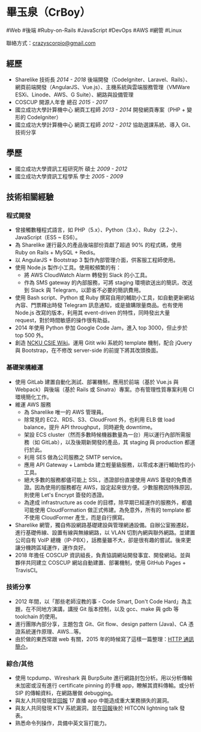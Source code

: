 # 畢玉泉（CrBoy）
#Web #後端 #Ruby-on-Rails #JavaScript #DevOps #AWS #網管 #Linux

聯絡方式：crazyscorpio@gmail.com

## 經歷
* Sharelike 技術長 _2014 - 2018_
後端開發（CodeIgniter、Laravel、Rails）、網頁前端開發（AngularJS、Vue.js）、主機系統與雲端服務管理（VMWare ESXi、Linode、AWS、G Suite）、網路與設備管理
* COSCUP 開源人年會 總召 _2015 - 2017_
* 國立成功大學計算機中心 網頁工程師 _2013 - 2014_
開發網頁專案（PHP + 變形的 CodeIgniter）
* 國立成功大學計算機中心 網頁工程師 _2012 - 2012_
協助選課系統、導入 Git、技術分享

## 學歷
* 國立成功大學資訊工程研究所 碩士 _2009 - 2012_
* 國立成功大學資訊工程學系 學士 _2005 - 2009_

## 技術相關經驗
### 程式開發
* 曾接觸數種程式語言，如 PHP（5.x）、Python（3.x）、Ruby（2.2~）、JavaScript（ES5 ~ ES6）。
* 為 Sharelike 運行最久的產品後端部份貢獻了超過 90% 的程式碼，使用 Ruby on Rails + MySQL + Redis。
* 以 AngularJS + Bootstrap 3 製作內部管理介面，供客服工程師使用。
* 使用 Node.js 製作小工具。使用較頻繁的有：
	* 將 AWS CloudWatch Alarm 轉發到 Slack 的小工具。
	* 作為 SMS gateway 的內部服務，可將 staging 環境欲送出的簡訊，改送到 Slack 與 Telegram，以節省不必要的簡訊費用。
* 使用 Bash script、Python 或 Ruby 撰寫自用的輔助小工具，如自動更新網站內容、門票釋出時發 Telegram 訊息通知，或是搶購限量商品。也有使用 Node.js 改寫的版本，利用其 event-driven 的特性，同時發出大量 request，對於時間敏感的操作很有助益。
* 2014 年使用 Python 參加 Google Code Jam，進入 top 3000，但止步於 top 500 外。
* 創造 [NCKU CSIE Wiki](http://wiki.csie.ncku.edu.tw/)。運用 Gitit wiki 系統的 template 機制，配合 jQuery 與 Bootstrap，在不修改 server-side 的前提下將其改頭換面。
### 基礎架構維運
* 使用 GitLab 建置自動化測試、部署機制，應用於前端（基於 Vue.js 與 Webpack）與後端（基於 Rails 或 Sinatra）專案。亦有管理性質專案利用 CI 環境簡化工作。
* 維運 AWS 服務
	* 為 Sharelike 唯一的 AWS 管理員。
	* 除常見的 EC2、RDS、S3、CloudFront 外，也利用 ELB 做 load balance，提升 API throughput，同時避免 downtime。
	* 架設 ECS cluster（然而多數時候機器數量為一台）用以運行內部所需服務（如 GitLab），以及後期新開發的產品，其 staging 與 production 都運行於此。
	* 利用 SES 做為公司服務之 SMTP service。
	* 應用 API Gateway + Lambda 建立輕量級服務，以零成本運行輔助性的小工具。
	* 絕大多數的服務都儘可能上 SSL，憑證部份直接使用 AWS 簽發的免費憑證。因為使用的服務都在 AWS，設定起來很方便。少數服務因特殊原因，則使用 Let's Encrypt 簽發的憑證。
	* 為達成 infrastructure as code 的目標，除早期已經運作的服務外，都儘可能使用 CloudFormation 做正式佈建。為免意外，所有的 template 都不使用 CloudFormer 產生，而是自行撰寫。
* Sharelike 網管，獨自佈設網路基礎建設與管理網通設備。自辦公室搬遷起，進行基礎佈線、設置有線與無線網路，以 VLAN 切割內網與聯外網路。並建置公司自有 VoIP 總機（IP-PBX），話務量雖不大，卻是很有趣的嘗試。後來更讓分機跨區域運作，運作良好。
* 2018 年擔任 COSCUP 資訊組長，負責協調網站開發事宜、開發網站。並與夥伴共同建立 COSCUP 網站自動建置、部署機制，使用 GitHub Pages + TravisCI。
### 技術分享
* 2012 年間，以「那些老師沒教的事 - Code Smart, Don't Code Hard」為主題，在不同地方演講，講授 Git 版本控制，以及 gcc、make 與 gdb 等 toolchain 的使用。
* 進行團隊內部分享，主題包含 Git、Git flow、design pattern (Java)、CA 憑證系統運作原理、AWS...等。
* 由於做的東西常跟 web 有關，2015 年的時候寫了這樣一篇整理：[HTTP 通訊簡介](http://blog.crboy.net/2015/08/http.html)。
### 綜合/其他
* 使用 tcpdump、Wireshark 與 BurpSuite 進行網路封包分析。用以分析傳輸未加密或沒有進行 certificate pinning 的手機 app，瞭解其資料傳輸。或分析 SIP 的傳輸資料，在網路層做 debugging。
* 與友人共同發現並[回報](https://zeroday.hitcon.org/vulnerability/ZD-2017-01260) 17 直播 app 中能造成重大業務損失的漏洞。
* 與友人共同發現 KTV 系統漏洞，並在[回報](https://zeroday.hitcon.org/vulnerability/ZD-2016-00074)後於 HITCON lightning talk 發表。
* 熟悉命令列操作，具備中英文盲打能力。

